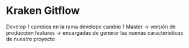 # Kraken Gitflow
Develop 1 cambios en la rama develope cambio 1
Master -> versión de produccion
features -> encargadas de generar las nuevas caracteristicas de nuestro proyecto
